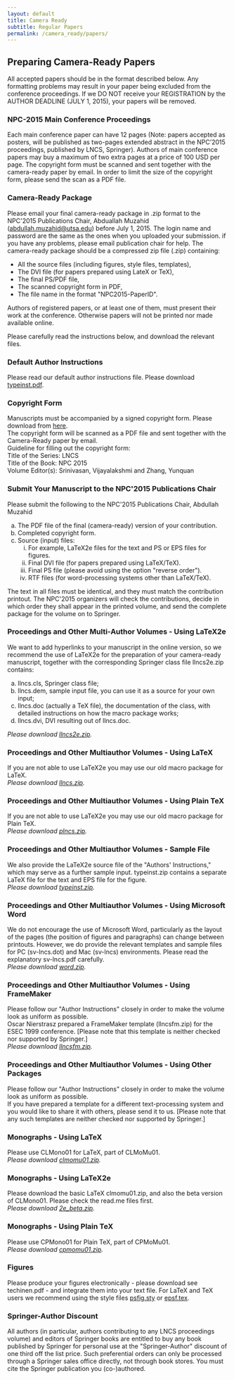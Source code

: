 ```yaml
---
layout: default
title: Camera Ready
subtitle: Regular Papers
permalink: /camera_ready/papers/
---
```


## Preparing Camera-Ready Papers

All accepted papers should be in the format described below.  Any formatting problems may result in your paper being excluded from the conference proceedings.  If we DO NOT receive your REGISTRATION by the AUTHOR DEADLINE (JULY 1, 2015), your papers will be removed.

### NPC-2015 Main Conference Proceedings
Each main conference paper can have 12 pages (Note: papers accepted as posters, will be published as two-pages extended abstract in the NPC’2015 proceedings, published by LNCS, Springer). Authors of main conference papers may buy a maximum of  two extra pages at a price of 100 USD per page. The copyright form must be scanned and sent together with the camera-ready paper by email. In order to limit the size of the copyright form, please send the scan as a PDF file.

### Camera-Ready Package
Please email your final camera-ready package in .zip format to the NPC'2015 Publications Chair, Abduallah Muzahid ([abdullah.muzahid@utsa.edu](mailto:abdullah.muzahid@utsa.edu)) before July 1, 2015. The login name and password are the same as the ones when you uploaded your submission. if you have any problems, please email publication chair for help.
The camera-ready package should be a compressed zip file (.zip) containing:
<ul>
  <li>All the source files (including figures, style files, templates),</li>
  <li>The DVI file (for papers prepared using LateX or TeX),</li>
  <li>The final PS/PDF file,</li>
  <li>The scanned copyright form in PDF,</li>
  <li>The file name in the format "NPC2015-PaperID".</li>
</ul>
Authors of registered papers, or at least one of them, must present their work at the conference.  Otherwise papers will not be printed nor made available online.

Please carefully read the instructions below, and download the relevant files.

### Default Author Instructions
Please read our default author instructions file.
Please download [typeinst.pdf](/files/typeinst.pdf).

### Copyright Form
Manuscripts must be accompanied by a signed copyright form. Please download from [here](/files/IFIP-Springer_Copyright_Form.pdf).  
The copyright form will be scanned as a PDF file and sent together with the Camera-Ready paper by email.  
Guideline for filling out the copyright form:   
Title of the Series: LNCS  
Title of the Book: NPC 2015  
Volume Editor(s): Srinivasan, Vijayalakshmi and Zhang, Yunquan‏

### Submit Your Manuscript to the NPC'2015 Publications Chair
Please submit the following to the NPC'2015 Publications Chair, Abdullah Muzahid

<ol type="a">
  <li>The PDF file of the final (camera-ready) version of your contribution.</li>
  <li>Completed copyright form.</li>
  <li>Source (input) files:
    <ol type="i">
      <li>For example, LaTeX2e files for the text and PS or EPS files for figures.</li>
      <li>Final DVI file (for papers prepared using LaTeX/TeX).</li>
      <li>Final PS file (please avoid using the option "reverse order").</li>
      <li>RTF files (for word-processing systems other than LaTeX/TeX).</li>
    </ol>
  </li>
</ol>
The text in all files must be identical, and they must match the contribution printout.  
The NPC'2015 organizers will check the contributions, decide in which order they shall appear in the printed volume, and send the complete package for the volume on to Springer. 

### Proceedings and Other Multi-Author Volumes - Using LaTeX2e
We want to add hyperlinks to your manuscript in the online version, so we recommend the use of LaTeX2e for the preparation of your camera-ready manuscript, together with the corresponding Springer class file llncs2e.zip contains:

<ol type="a">
  <li>llncs.cls, Springer class file;</li>
  <li>llncs.dem, sample input file, you can use it as a source for your own input; </li>
  <li>llncs.doc (actually a TeX file), the documentation of the class, with detailed instructions on how the macro package works;</li>
  <li>llncs.dvi, DVI resulting out of llncs.doc.</li>
</ol>

*Please download [llncs2e.zip](/files/llncs2e.zip).*

### Proceedings and Other Multiauthor Volumes - Using LaTeX
If you are not able to use LaTeX2e you may use our old macro package for LaTeX.  
*Please download [llncs.zip](/files/llncs.zip).*

### Proceedings and Other Multiauthor Volumes - Using Plain TeX
If you are not able to use LaTeX2e you may use our old macro package for Plain TeX.  
*Please download [plncs.zip](/files/plncs.zip).*

### Proceedings and Other Multiauthor Volumes - Sample File
We also provide the LaTeX2e source file of the "Authors' Instructions," which may serve as a further sample input. typeinst.zip contains a separate LaTeX file for the text and EPS file for the figure.  
*Please download [typeinst.zip](/files/typeinst.zip).*

### Proceedings and Other Multiauthor Volumes - Using Microsoft Word
We do not encourage the use of Microsoft Word, particularly as the layout of the pages (the position of figures and paragraphs) can change between printouts. However, we do provide the relevant templates and sample files for PC (sv-lncs.dot) and Mac (sv-lncs) environments. Please read the explanatory sv-lncs.pdf carefully.  
*Please download [word.zip](/files/word.zip).*

### Proceedings and Other Multiauthor Volumes - Using FrameMaker
Please follow our "Author Instructions" closely in order to make the volume look as uniform as possible.  
Oscar Nierstrasz prepared a FrameMaker template (llncsfm.zip) for the ESEC 1999 conference. [Please note that this template is neither checked nor supported by Springer.]  
*Please download [llncsfm.zip](/files/llncsfm.zip).*

### Proceedings and Other Multiauthor Volumes - Using Other Packages
Please follow our "Author Instructions" closely in order to make the volume look as uniform as possible.  
If you have prepared a template for a different text-processing system and you would like to share it with others, please send it to us. [Please note that any such templates are neither checked nor supported by Springer.]

### Monographs - Using LaTeX
Please use CLMono01 for LaTeX, part of CLMoMu01.  
*Please download [clmomu01.zip](/files/clmomu01.zip).*

### Monographs - Using LaTeX2e
Please download the basic LaTeX clmomu01.zip, and also the beta version of CLMono01. Please check the read.me files first.  
*Please download [2e_beta.zip](/files/2e_beta.zip).*

### Monographs - Using Plain TeX
Please use CPMono01 for Plain TeX, part of CPMoMu01.  
*Please download [cpmomu01.zip](/files/cpmomu01.zip).*

### Figures
Please produce your figures electronically - please download see techinen.pdf - and integrate them into your text file. For LaTeX and TeX users we recommend using the style files [psfig.sty](/files/psfig.sty) or [epsf.tex](/files/epsf.tex).

### Springer-Author Discount
All authors (in particular, authors contributing to any LNCS proceedings volume) and editors of Springer books are entitled to buy any book published by Springer for personal use at the "Springer-Author" discount of one third off the list price. Such preferential orders can only be processed through a Springer sales office directly, not through book stores. You must cite the Springer publication you (co-)authored.



